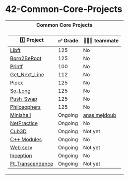 # 42-Common-Core-Projects

<table>
<tr>
<th>Common Core Projects</th>
</tr>
<tr>

<td>

| :one: Project | :white_check_mark: Grade | 🧑‍🤝‍🧑 teammate | 
|--|--|--|
| [  Libft](https://github.com/nourddine-benyahya/libft)  | 125 | No |
| [Born2BeRoot](https://github.com/nourddine-benyahya/Born2beRoot) | 125 | No |
| [Printf](https://github.com/nourddine-benyahya/ft_printf) | 100 | No |
| [Get_Next_Line](https://github.com/nourddine-benyahya/Get_next_line) | 112 | No |
| [Pipex](https://github.com/nourddine-benyahya/pipex) | 125 | No |
| [So_Long](https://github.com/nourddine-benyahya/so_long) | 125 | No |
| [Push_Swap](https://github.com/nourddine-benyahya/push_swap) | 125 | No |
| [Philosophers](https://github.com/nourddine-benyahya/Philosophers) | 125 | No |
| [Minishell](https://github.com/nourddine-benyahya/Minishell)| Ongoing | [anas mejdoub](https://github.com/anas-mejdoub) |
| [NetPractice](https://github.com/nourddine-benyahya/NetPractice) | Ongoing | No |
| [Cub3D](https://github.com/nourddine-benyahya/Cub3D) | Ongoing | Not yet |
| [C++ Modules](https://github.com/nourddine-benyahya/C-Plus-Plus)  | Ongoing | No |
| [Web serv](https://github.com/nourddine-benyahya/Web-serv) | Ongoing | Not yet |
| [Inception](https://github.com/nourddine-benyahya/Inception) | Ongoing | No |
| [Ft_Transcendence](https://github.com/nourddine-benyahya/42_Transcendence) | Ongoing | Not yet |

</td>
</tr> </table>
